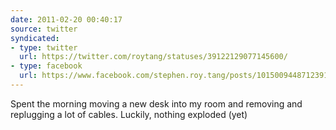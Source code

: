 ```yaml
---
date: 2011-02-20 00:40:17
source: twitter
syndicated:
- type: twitter
  url: https://twitter.com/roytang/statuses/39122129077145600/
- type: facebook
  url: https://www.facebook.com/stephen.roy.tang/posts/10150094487123912
---
```


Spent the morning moving a new desk into my room and removing and replugging a lot of cables. Luckily, nothing exploded (yet)